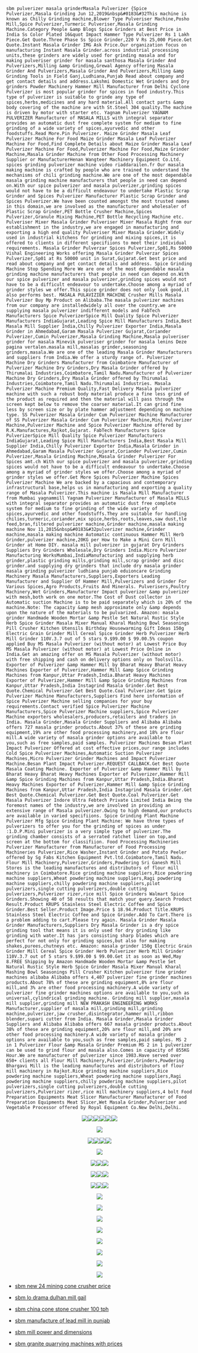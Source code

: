 
```
sbm pulverizer masala grinderMasala Pulverizer {Spice Pulverizer,Masala Grinding Jun 12,2019&nbsp&#0183&#32This machine is known as Chilly Grinding machine,Blower Type Pulveriser Machine,Posho Mill,Spice Pulverizer,Turmeric Pulveriser,Masala Grinding Machine.Category People &amp Blogs Spice Grinders at Best Price in India Ss Color Plated 16&quot Impact Hammer Type Pulverizer Rs 1 Lakh Piece.Get Quote.Three Phase Ss Spice Grinder,220 V Rs 25,000 Piece.Get Quote.Instant Masala Grinder IMG Ask Price.Our organization focus on manufacturing Instant Masala Grinder.across industrial processing units,these grinders are widely used for grinding masala and for making pulveriser grinder for masala santhosa Masala Grinder And Pulverizers,Milling &amp Grinding,Grewal Agency offering Masala Grinder And Pulverizers,Masala Grinder And Pulverizers,Milling &amp Grinding Tools in Field Ganj,Ludhiana,Punjab Read about company and get contact details and address.Lakshmi Domestic Wet Grinders and Dry grinders Powder Machinery Hammer Mill Manufacturer from Delhi Cyclone Pulverizer is most popular grinder for spices in food industry.This type of pulverizer is suitable to grinde any type of spices,herbs,medicines and any hard material.All contact parts &amp body covering of the machine are with St.Steel 304 quality.The machine is driven by motor with starter etc. Yagnam Pulverizer YAGNAM PULVERIZER Manufacturer of MASALA MILLS with integral separator provides an automatic dust free complete system for medium to fine grinding of a wide variety of spices,ayurvedic and other foodstuffs.Read More.Pin Pulverizer. Maize Grinder Masala Leaf Pulverizer Machine For Food Maize Grinder Masala Leaf Pulverizer Machine For Food,Find Complete Details about Maize Grinder Masala Leaf Pulverizer Machine For Food,Pulverizer Machine For Food,Maize Grinder Machine,Masala Grinder Machine from Other Food Processing Machinery Supplier or ManufacturerHenan Wangteer Machinery Equipment Co.Ltd. spices grinding pulverizer machine video riaddarailen.fr Our masala making machine is crafted by people who are trained to understand the mechanisms of chili grinding machine.We are one of the most dependable masala grinding machine manufacturers that people in need can depend on.With our spice pulverizer and masala pulverizer,grinding spices would not have to be a difficult endeavour to undertake Plastic Scrap Grinder and Spices Pulverizer Manufacturer Plastic Scrap Grinder and Spices Pulverizer.We have been counted amongst the most trusted names in this domain,we are involved as the manufacturer and wholesaler of Plastic Scrap Grinder,PET Bottle Crusher Machine,Spices Pulverizer,Granule Mixing Machine,PET Bottle Recycling Machine etc. Pulveriser Mixer Masala Grinder Pulveriser Mixer Masala Right from our establishment in the industry,we are engaged in manufacturing and exporting a high end quality Pulveriser Mixer Masala Grinder.Widely used in industrial kitchens for grinding and mixing spices,it is offered to clients in different specifiions to meet their individual requirements. Masala Grinder Pulverzar Spices Pulverizer,Sp01,Rs 50000 Vishal Engineering Works offering Masala Grinder Pulverzar Spices Pulverizer,Sp01 at Rs 50000 unit in Surat,Gujarat.Get best price and read about company and get contact details and address. Spice Grinding Machine Stop Spending More We are one of the most dependable masala grinding machine manufacturers that people in need can depend on.With our spice pulverizer and masala pulverizer,grinding spices would not have to be a difficult endeavour to undertake.Choose among a myriad of grinder styles we offer.This spice grinder does not only look good,it also performs best. MASALA PULAVIZIER MACHINE Crusher Mills Masala Pulverizer Buy Mp Product on Alibaba.The masala pulverizer machines from our company are installedwidely all over the country.we are supplying masala pulverizer indifferent models and FabTech Manufacturers Spice PulverizerSpice Mill Quality Spice Pulverizer Manufacturers IndiaGujarat,Leading Spice Mill Manufacturers India,Best Masala Mill Supplier India,Chilly Pulverizer Exporter India,Masala Grinder in Ahmedabad,Garam Masala Pulverizer Gujarat,Coriander Pulverizer,Cumin Pulverizer,Masala Grinding Machine,Masala pulveriser grinder for masala Minevik pulveriser grinder for masala lenins Deze pagina vertalen.masala mill,masalas grinder,seasoning grinders,masala.We are one of the leading Masala Grinder Manufacturers and suppliers from India.We offer a sturdy range of. Pulverizer Machine Dry Grinders Manufacturer from Coimbatore Manufacturer of Pulverizer Machine Dry Grinders,Dry Masala Grinder offered by Thirumalai Industries,Coimbatore,Tamil Nadu.Manufacturer of Pulverizer Machine Dry Grinders,Dry Masala Grinder offered by Thirumalai Industries,Coimbatore,Tamil Nadu.Thirumalai Industries. Masala Pulverizer Machine Premium Quality,Fast Delivery Masala pulverizer machine with such a robust body material produce a fine less grind of the product as required and then the material will pass through the screen kept below to remove the coarser material.It can grind fine less by screen size or by plate hammer adjustment depending on machine type. SS Pulverizer Masala Grinder Cum Pulverizer Machine Manufacturer of SS Pulverizer Masala Grinder Cum Pulverizer Machine,Mini Pulverizer Machine,Pulverizer Machine and Spice Pulverizer Machine offered by R.K.Manufactures,Rajkot,Gujarat. FabTech Manufacturers Spice PulverizerSpice Mill Quality Spice Pulverizer Manufacturers IndiaGujarat,Leading Spice Mill Manufacturers India,Best Masala Mill Supplier India,Chilly Pulverizer Exporter India,Masala Grinder in Ahmedabad,Garam Masala Pulverizer Gujarat,Coriander Pulverizer,Cumin Pulverizer,Masala Grinding Machine,Masala Grinder Pulverizer For Spices amt.ch With our spice pulverizer and masala pulverizer,grinding spices would not have to be a difficult endeavour to undertake.Choose among a myriad of grinder styles we offer.Choose among a myriad of grinder styles we offer.Get More Spices Pulverizer Machine Spices Pulverizer Machine We are backed by a capacious and contemporary infrastructural base,helps us in manufacturing and exporting a quality range of Masala Pulverizer.This machine is Masala Mill Manufacturer from Mumbai yagnammill Yagnam Pulverizer Manufacturer of Masala MILLS with integral separator provides an automatic dust free complete system for medium to fine grinding of the wide variety of spices,ayurvedic and other foodstuffs.They are suitable for handling chilies,turmeric,coriander,mix spice,herbs,roots,leaves,saw dust,tle feed,bran,filtered pulverizer machine,Grinder machine,masala making machine Nov 11,2015&nbsp&#0183&#32pulverizer machine,Grinder machine,masala making machine Automatic continuous Hammer Mill Herb Grinder,pulverizer machine,20KG per How to Make a Mini Corn Mill Grinder at Home DIY. masala mill pulverizer in gujarat Dry Grinders Suppliers Dry Grinders Wholesale,Dry Grinders India.Micro Pulverizer Manufacturing WorksMumbai,IndiaManufacturing and supplying herb grinder,plastic grinding mills,grinding mill,scrap grinder and disc grinder.and supplying dry grinders that include dry masala grinder masala grinding pulverizer ludhiana punjab eduioncare Grinding Machinery Masala Manufacturers,Suppliers,Exporters Leading Manufacturer and Supplier Of Hammer Mill,Pulverizers and Grinder For Various Spices,Agro Products,Fruits And Minerals. Pulverisers,Poultry Machinery,Wet Grinders,Manufacturer Impact pulverizer &amp pulverizer with mesh,both work on one motor.The Cost of Dust collector in Automatic suction Machine is to be paid separately which is 20% of the machine.Note: The capacity &amp mesh approximate only &amp depends upon the nature of the materials to be pulvarized. Amazon: masala grinder Handmade Wooden Mortar &amp Pestle Set Natural Rustic Style Herb Spice Grinder Masala Mixer Manual Kharal Mashing Bowl Seasonings Pill Crusher Kitchen Utensils Birthday Housewarming Gift Ideas 150g Electric Grain Grinder Mill Cereal Spice Grinder Herb Pulverizer Herb Mill Grinder 110V.3.7 out of 5 stars 9.$99.00 $ 99.00.5% coupon applied Buy MS Masala Pulverizer (without motor) at Lowest Price Buy MS Masala Pulverizer (without motor) at Lowest Price Online in India.Get an amazing offer on MS Masala Pulverizer (without motor) with free shipping and cash on delivery options only on Toolsvilla. Exporter of Pulverizer &amp Hammer Mill by Bharat Heavy Bharat Heavy Machines Exporter of Pulverizer,Hammer Mill &amp Spice Grinding Machines from Kanpur,Uttar Pradesh,India.Bharat Heavy Machines Exporter of Pulverizer,Hammer Mill &amp Spice Grinding Machines from Kanpur,Uttar Pradesh,India Instagrind Masala Grinder.Get Best Quote.Chemical Pulverizer.Get Best Quote.Coal Pulverizer.Get Spice Pulverizer Machine Manufacturers,Suppliers Find here information of Spice Pulverizer Machine selling companies for your buy requirements.Contact verified Spice Pulverizer Machine Manufacturers,Spice Pulverizer Machine suppliers,Spice Pulverizer Machine exporters wholesalers,producers,retailers and traders in India. Masala Grinder,Masala Grinder Suppliers and Alibaba Alibaba offers 727 masala grinder products.About 37% of these are grinding equipment,19% are other food processing machinery,and 18% are flour mill.A wide variety of masala grinder options are available to you,such as free samples,paid samples. Pulverizer Machines Besan Plant Impact Pulverizer Offered at cost effective prices,our range includes Cold Spice Pulverizer Machines,Automatic Suction Pulverizer Machines,Micro Pulverizer Grinder Machines and Impact Pulverizer Machine.Besan Plant Impact Pulverizer.REQUEST CALLBACK.Get Best Quote Masala Coating Machine. Exporter of Pulverizer &amp Hammer Mill by Bharat Heavy Bharat Heavy Machines Exporter of Pulverizer,Hammer Mill &amp Spice Grinding Machines from Kanpur,Uttar Pradesh,India.Bharat Heavy Machines Exporter of Pulverizer,Hammer Mill &amp Spice Grinding Machines from Kanpur,Uttar Pradesh,India Instagrind Masala Grinder.Get Best Quote.Chemical Pulverizer.Get Best Quote.Coal Pulverizer.Get Masala Pulverizer Indore Ultra Febtech Private Limited India Being the foremost names of the industry,we are involved in providing an extensive range of Masala pulverizer.Owing to high demand,our products are available in varied specifiions. Spice Grinding Plant Machine Pulverizer Mfg Spice Grinding Plant Machine: We have three types of pulverizers to offer you for the grinding of spices as under :1.D.P.Mini pulverizer is a very simple type of pulverizer.The grinding chamber consists of a serrated ratchet liner on top,and screen at the bottom for classifiion. Food Processing Machineries Pulverizer Manufacturer from Manufacturer of Food Processing Machineries Pulverizer,Rice Washer,Instant Grinder and Potato Peeler offered by Sg Fabs Kitchen Equipment Pvt.ltd.Coimbatore,Tamil Nadu. Flour Mill Machinery,Pulverizer,Grinders,Powdering Sri Ganesh Mill Stores is the leading manufactures and distributors of flour mill machinery in Coimbatore.Rice grinding machine suppliers,Rice powdering machine suppliers,Wheat powdering machine suppliers,Ragi powdering machine suppliers,chilly powdering machine suppliers,pilot pulverizers,single cutting pulverizers,double cutting pulverizers,Pulverizer rizer,rice mill Spice Grinders Walmart Spice Grinders.Showing 40 of 58 results that match your query.Search Product Result.Product KRUPS Stainless Steel Electric Coffee and Spice Grinder.Best Seller.Product Image.Price $ 18.94.Product Title.KRUPS Stainless Steel Electric Coffee and Spice Grinder.Add To Cart.There is a problem adding to cart.Please try again. Masala Grinder Masala Grinder Manufacturers,Suppliers Dry Masala Grinder is a dry spice grinding tool that means it is only used for dry grinding like grinding with water.It has jars consisting sharp blades which are perfect for not only for grinding spices,but also for making shakes,purees,chutneys etc. Amazon: masala grinder 150g Electric Grain Grinder Mill Cereal Spice Grinder Herb Pulverizer Herb Mill Grinder 110V.3.7 out of 5 stars 9.$99.00 $ 99.00.Get it as soon as Wed,May 8.FREE Shipping by Amazon Handmade Wooden Mortar &amp Pestle Set Natural Rustic Style Herb Spice Grinder Masala Mixer Manual Kharal Mashing Bowl Seasonings Pill Crusher Kitchen pulverizer fine grinder machines alibaba Alibaba offers 4,407 pulverizer fine grinder machines products.About 78% of these are grinding equipment,8% are flour mill,and 3% are other food processing machinery.A wide variety of pulverizer fine grinder machines options are available to you,such as universal,cylindrical grinding machine. Grinding mill supplier,masala mill supplier,grinding mill NEW PRAKASH ENGINEERING WORKS Manufacturer,supplier of masala mill,grinding mill,grinding machine,pulverizer,jaw crusher,disintegrator,hammer mill,ribbon blender,supari cutter from India. Masala Grinder,Masala Grinder Suppliers and Alibaba Alibaba offers 667 masala grinder products.About 38% of these are grinding equipment,20% are flour mill,and 20% are other food processing machinery.A wide variety of masala grinder options are available to you,such as free samples,paid samples. MS 2 in 1 Pulverizer Flour &amp Masala Grinder Premium MS 2 in 1 pulverizer can be used to grind flour and masala also.Comes in capacity of 855KG Hour.We are manufacturer of pulverizer since 1983.Have served over 650+ clients all Flour Mill Machinery,Pulverizer,Grinders,Powdering Bhargavi Mill is the leading manufactures and distributors of flour mill machinery in Rajkot.Rice grinding machine suppliers,Rice powdering machine suppliers,Wheat powdering machine suppliers,Ragi powdering machine suppliers,chilly powdering machine suppliers,pilot pulverizers,single cutting pulverizers,double cutting pulverizers,Pulverizer rizer,rice mill machinery suppliers,4 bolt Food Preparation Equipments Meat Slicer Manufacturer Manufacturer of Food Preparation Equipments Meat Slicer,Wet Masala Grinder,Pulverizer and Vegetable Processor offered by Royal Equipment Co.New Delhi,Delhi. 
```

<div align="center">
  
<a rel="nofollow" href="https://m.shibang-china.com?f=github&k=sbm+pulverizer+masala+grinder"><img src="https://static.shibang-china.com/en/l.png"></a><img src="https://static.shibang-china.com/en/hw.png"><a rel="nofollow" href="https://m.shibang-china.com/product/?f=github&k=sbm+pulverizer+masala+grinder"><img src="https://static.shibang-china.com/en/p.png"></a><a rel="nofollow" href="https://m.shibang-china.com/cases/?f=github&k=sbm+pulverizer+masala+grinder"><img src="https://static.shibang-china.com/en/c.png"></a><a rel="nofollow" href="https://m.shibang-china.com/news/?f=github&k=sbm+pulverizer+masala+grinder"><img src="https://static.shibang-china.com/en/n.png"></a><a rel="nofollow" href="https://m.shibang-china.com?f=github&k=sbm+pulverizer+masala+grinder"><img src="https://static.shibang-china.com/en/m.png"></a>

<a rel="nofollow" href="https://m.shibang-china.com/product/?f=github&k=sbm+pulverizer+masala+grinder"><img src="https://static.shibang-china.com/en/b.jpg"></a>
  
<a rel="nofollow" href="https://m.shibang-china.com/solution-aggregate.html?f=github&k=sbm+pulverizer+masala+grinder"><img src="https://static.shibang-china.com/en/a.jpg"></a><a rel="nofollow" href="https://m.shibang-china.com/solution-mine.html?f=github&k=sbm+pulverizer+masala+grinder"><img src="https://static.shibang-china.com/en/m.jpg"></a><a rel="nofollow" href="https://m.shibang-china.com/solution-mill.html?f=github&k=sbm+pulverizer+masala+grinder"><img src="https://static.shibang-china.com/en/g.jpg"></a><a rel="nofollow" href="https://m.shibang-china.com/solution-epc.html?f=github&k=sbm+pulverizer+masala+grinder"><img src="https://static.shibang-china.com/en/e.jpg"></a>

<a rel="nofollow" href="https://m.shibang-china.com/product/?f=github&k=sbm+pulverizer+masala+grinder"><img src="https://static.shibang-china.com/en/a-p.png"></a>

<a rel="nofollow" href="https://m.shibang-china.com/product/crusher/c6x.html?f=github&k=sbm+pulverizer+masala+grinder"><img src="https://static.shibang-china.com/en/j.jpg"></a><a rel="nofollow" href="https://m.shibang-china.com/product/crusher/ci5x.html?f=github&k=sbm+pulverizer+masala+grinder"><img src="https://static.shibang-china.com/en/i.jpg"></a><a rel="nofollow" href="https://m.shibang-china.com/product/crusher/hst.html?f=github&k=sbm+pulverizer+masala+grinder"><img src="https://static.shibang-china.com/en/c.jpg"></a>

<a rel="nofollow" href="https://m.shibang-china.com/product/mill/mtw.html?f=github&k=sbm+pulverizer+masala+grinder"><img src="https://static.shibang-china.com/en/mtw.jpg"></a><a rel="nofollow" href="https://m.shibang-china.com/product/mill/scm.html?f=github&k=sbm+pulverizer+masala+grinder"><img src="https://static.shibang-china.com/en/scm.jpg"></a><a rel="nofollow" href="https://m.shibang-china.com/product/mill/lm.html?f=github&k=sbm+pulverizer+masala+grinder"><img src="https://static.shibang-china.com/en/lm.jpg"></a>

<a rel="nofollow" href="https://m.shibang-china.com/product/sand/vsi6x.html?f=github&k=sbm+pulverizer+masala+grinder"><img src="https://static.shibang-china.com/en/6x.jpg"></a><a rel="nofollow" href="https://m.shibang-china.com/product/sand/vu.html?f=github&k=sbm+pulverizer+masala+grinder"><img src="https://static.shibang-china.com/en/vu.jpg"></a><a rel="nofollow" href="https://m.shibang-china.com/product/mobile/klun.html?f=github&k=sbm+pulverizer+masala+grinder"><img src="https://static.shibang-china.com/en/k.jpg"></a>

<a rel="nofollow" href="https://m.shibang-china.com/cases/?f=github&k=sbm+pulverizer+masala+grinder"><img src="https://static.shibang-china.com/en/case.png"></a>

<a rel="nofollow" href="https://m.shibang-china.com/cases/aggregate/202.html?f=github&k=sbm+pulverizer+masala+grinder"><img src="https://static.shibang-china.com/en/c-1.jpg"></a>

<a rel="nofollow" href="https://m.shibang-china.com/cases/aggregate/203.html?f=github&k=sbm+pulverizer+masala+grinder"><img src="https://static.shibang-china.com/en/c-2.jpg"></a>

<a rel="nofollow" href="https://m.shibang-china.com/cases/mill/123.html?f=github&k=sbm+pulverizer+masala+grinder"><img src="https://static.shibang-china.com/en/c-3.jpg"></a>

<a rel="nofollow" href="https://m.shibang-china.com/contact_us.html?f=github&k=sbm+pulverizer+masala+grinder"><img src="https://static.shibang-china.com/en/contact.png"></a>

<a rel="nofollow" href="https://swt.shibang-china.com/?f=github&k=sbm+pulverizer+masala+grinder"><img src="https://static.shibang-china.com/en/chat.png"></a>

<a rel="nofollow" href="https://whatsapp.shibangsoft.com/WhatsApp.php?f=github&k=sbm+pulverizer+masala+grinder"><img src="https://static.shibang-china.com/en/whatsapp.png"></a>

<a rel="nofollow" href="https://m.shibang-china.com/?f=github&k=sbm+pulverizer+masala+grinder"><img src="https://static.shibang-china.com/en/website.png"></a>

</div>


* [sbm new 24 mining cone crusher price](sbm%20new%2024%20mining%20cone%20crusher%20price.md)

* [sbm lo drama dulhan mill gail](sbm%20lo%20drama%20dulhan%20mill%20gail.md)

* [sbm china cone stone crusher 100 tph](sbm%20china%20cone%20stone%20crusher%20100%20tph.md)

* [sbm manufacture of lead mill in punjab](sbm%20manufacture%20of%20lead%20mill%20in%20punjab.md)

* [sbm mill power and dimensions](sbm%20mill%20power%20and%20dimensions.md)

* [sbm granite quarrying machines with prices](sbm%20granite%20quarrying%20machines%20with%20prices.md)